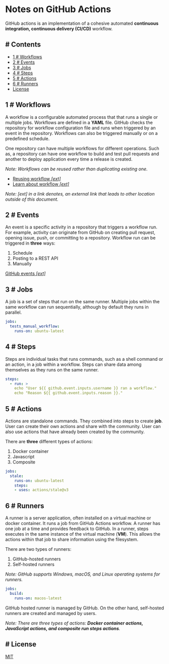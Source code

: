 # Notes on GitHub Actions
GitHub actions is an implementation of a cohesive automated **continuous integration, continuous delivery (CI/CD)** workflow.

## # Contents
  - [1 # Workflows](#1--workflows)
  - [2 # Events](#2--events)
  - [3 # Jobs](#3--jobs)
  - [4 # Steps](#4--steps)
  - [5 # Actions](#5--actions)
  - [6 # Runners](#6--runners)
  - [License](#license)

## 1 # Workflows
A workflow is a configurable automated process that that runs a single or multiple jobs. Workflows are defined in a **YAML** file. GitHub checks the repository for workflow configuration file and runs when triggered by an event in the repository. Workflows can also be triggered manually or on a predefined schedule.

One repository can have multiple workflows for different operations. Such as, a repository can have one workflow to build and test pull requests and another to deploy application every time a release is created.

*Note: Workflows can be reused rather than duplicating existing one.*

* [Reusing workflow *[ext]*](https://docs.github.com/en/actions/learn-github-actions/reusing-workflows)
* [Learn about workflow *[ext]*](https://docs.github.com/en/actions/using-workflows)

*Note: *[ext]* in a link denotes, an external link that leads to other location outside of this document.*

## 2 # Events
An event is a specific activity in a repository that triggers a workflow run. For example, activity can originate from GitHub on creating pull request, opening issue, push, or committing to a repository. Workflow run can be triggered in **three** ways:

1. Schedule
2. Posting to a REST API
3. Manually

[GitHub events *[ext]*](https://docs.github.com/en/actions/using-workflows/events-that-trigger-workflows)

## 3 # Jobs
A job is a set of steps that run on the same runner. Multiple jobs within the same workflow can run sequentially, although by default they runs in parallel.

```yml
jobs:
  tests_manual_workflow:
    runs-on: ubuntu-latest
```

## 4 # Steps
Steps are individual tasks that runs commands, such as a shell command or an action, in a job within a workflow. Steps can share data among themselves as they runs on the same runner.

```yml
steps:
  - run: >
    echo "User ${{ github.event.inputs.username }} ran a workflow."
    echo "Reason ${{ github.event.inputs.reason }}."
```
## 5 # Actions
Actions are standalone commands. They combined into steps to create **job**. User can create their own actions and share with the community. User can also use actions that have already been created by the community.

There are **three** different types of actions:
1. Docker container
2. Javascript
3. Composite

```yml
jobs:
  stale:
    runs-on: ubuntu-latest
    steps:
    - uses: actions/stale@v3
```
## 6 # Runners
A runner is a server application, often installed on a virtual machine or docker container. It runs a job from GitHub Actions workflow. A runner has one job at a time and provides feedback to GitHub. In a runner, steps executes in the same instance of the virtual machine (**VM**). This allows the actions within that job to share information using the filesystem.

There are two types of runners:
1. GitHub-hosted runners
2. Self-hosted runners

*Note: GitHub supports Windows, macOS, and Linux operating systems for runners.*

```yml
jobs:
  build:
    runs-on: macos-latest
```
GitHub hosted runner is managed by GitHub. On the other hand, self-hosted runners are created and managed by users.

*Note: There are three types of actions: **Docker container actions, JavaScript actions, and composite run steps actions**.*

## # License
[MIT](LICENSE)
